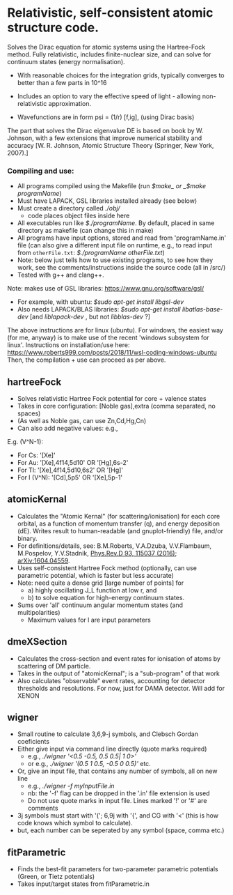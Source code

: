 # Relativistic, self-consistent atomic structure code.

Solves the Dirac equation for atomic systems using the Hartree-Fock method.
Fully relativistic, includes finite-nuclear size, and can
solve for continuum states (energy normalisation).

 * With reasonable choices for the integration grids, typically converges
to better than a few parts in 10^16

 * Includes an option to vary the effective speed of light -
allowing non-relativistic approximation.

 * Wavefunctions are in form psi = (1/r) [f,ig], (using Dirac basis)

The part that solves the Dirac eigenvalue DE is based on book by W. Johnson,
with a few extensions that improve numerical stability and accuracy
 [W. R. Johnson, Atomic Structure Theory (Springer, New York, 2007).]

### Compiling and use:

 * All programs compiled using the Makefile
 (run _$make_ or _$make programName_)
 * Must have LAPACK, GSL libraries installed already (see below)
 * Must create a directory called _./obj/_
   * code places object files inside here
 * All executables run like _$./programName_. By default, placed in same
  directory as makefile (can change this in make)
 * All programs have input options, stored and read from 'programName.in' file
   (can also give a different input file on runtime, e.g., to read input from
    `otherFile.txt`: _$./programName otherFile.txt_)
 * Note: below just tells how to use existing programs, to see how they work,
 see the comments/instructions inside the source code (all in /src/)
 * Tested with g++ and clang++.

Note: makes use of GSL libraries: https://www.gnu.org/software/gsl/

  * For example, with ubuntu: _$sudo apt-get install libgsl-dev_
  * Also needs LAPACK/BLAS libraries:
  _$sudo apt-get install libatlas-base-dev_ [and _liblapack-dev_ , but not _libblas-dev_ ?]

The above instructions are for linux (ubuntu). For windows, the easiest way (for me, anyway) is to make use of the recent 'windows subsystem for linux'. Instructions on installation/use here: https://www.roberts999.com/posts/2018/11/wsl-coding-windows-ubuntu
Then, the compilation + use can proceed as per above.

## hartreeFock

 * Solves relativistic Hartree Fock potential for core + valence states
 * Takes in core configuration: [Noble gas],extra (comma separated, no spaces)
 * (As well as Noble gas, can use Zn,Cd,Hg,Cn)
 * Can also add negative values: e.g.,

E.g. (V^N-1):
   * For Cs: '[Xe]'
   * For Au: '[Xe],4f14,5d10' OR '[Hg],6s-2'
   * For Tl: '[Xe],4f14,5d10,6s2' OR '[Hg]'
   * For I (V^N): '[Cd],5p5' OR '[Xe],5p-1'


## atomicKernal

 * Calculates the "Atomic Kernal" (for scattering/ionisation) for each core
 orbital, as a function of momentum transfer (q), and energy deposition (dE).
 Writes result to human-readable (and gnuplot-friendly) file, and/or binary.
 * For definitions/details, see: B.M.Roberts, V.A.Dzuba, V.V.Flambaum, M.Pospelov, Y.V.Stadnik,
 [Phys.Rev.D 93, 115037 (2016)](https://link.aps.org/doi/10.1103/PhysRevD.93.115037 "pay-walled");
 [arXiv:1604.04559](https://arxiv.org/abs/1604.04559 "free download").
 * Uses self-consistent Hartree Fock method
(optionally, can use parametric potential, which is faster but less accurate)
 * Note: need quite a dense grid [large number of points] for
   * a) highly oscillating J_L function at low r, and
   * b) to solve equation for high-energy continuum states.
 * Sums over 'all' continuum angular momentum states (and multipolarities)
   * Maximum values for l are input parameters

## dmeXSection

 * Calculates the cross-section and event rates for ionisation of atoms
 by scattering of DM particle.
 * Takes in the output of "atomicKernal"; is a "sub-program" of that work
 * Also calculates "observable" event rates, accounting for detector thresholds
 and resolutions. For now, just for DAMA detector. Will add for XENON

## wigner
 * Small routine to calculate 3,6,9-j symbols, and Clebsch Gordan coeficients
 * Either give input via command line directly (quote marks required)
   * e.g., _./wigner '<0.5 -0.5, 0.5 0.5| 1 0>'_
   * or e.g., _./wigner '(0.5 1 0.5, -0.5 0 0.5)'_ etc.
 * Or, give an input file, that contains any number of symbols, all on new line
   * e.g., _./wigner -f myInputFile.in_
   * nb: the '-f' flag can be dropped in the '.in' file extension is used
   * Do not use quote marks in input file. Lines marked '!' or '#' are comments
 * 3j symbols must start with '('; 6,9j with '{', and CG with '<' (this is how code knows which symbol to calculate).
 * but, each number can be seperated by any symbol (space, comma etc.)

## fitParametric

 * Finds the best-fit parameters for two-parameter parametric potentials
   (Green, or Tietz potentials)
 * Takes input/target states from fitParametric.in

